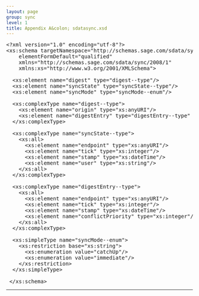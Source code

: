 ```yaml
---
layout: page
group: sync
level: 1
title: Appendix A&colon; sdatasync.xsd
---
```


<pre xmlns:jx="http://apache.org/cocoon/templates/jx/1.0" xmlns:ns="http://outerx.org/daisy/1.0">&lt;?xml version="1.0" encoding="utf-8"?&gt;
&lt;xs:schema targetNamespace="http://schemas.sage.com/sdata/sync/2008/1"
&nbsp;&nbsp;&nbsp; elementFormDefault="qualified"
&nbsp;&nbsp;&nbsp; xmlns="http://schemas.sage.com/sdata/sync/2008/1"
&nbsp;&nbsp;&nbsp; xmlns:xs="http://www.w3.org/2001/XMLSchema"&gt;

&nbsp; &lt;xs:element name="digest" type="digest--type"/&gt;
&nbsp; &lt;xs:element name="syncState" type="syncState--type"/&gt;
&nbsp; &lt;xs:element name="syncMode" type="syncMode--enum"/&gt;

&nbsp; &lt;xs:complexType name="digest--type"&gt;
&nbsp;&nbsp;&nbsp; &lt;xs:element name="origin" type="xs:anyURI"/&gt;
&nbsp;&nbsp;&nbsp; &lt;xs:element name="digestEntry" type="digestEntry--type" maxOccurs="unbounded"/&gt;
&nbsp; &lt;/xs:complexType&gt;

&nbsp; &lt;xs:complexType name="syncState--type"&gt;
&nbsp;&nbsp;&nbsp; &lt;xs:all&gt;
&nbsp;&nbsp;&nbsp;&nbsp;&nbsp; &lt;xs:element name="endpoint" type="xs:anyURI"/&gt;
&nbsp;&nbsp;&nbsp;&nbsp;&nbsp; &lt;xs:element name="tick" type="xs:integer"/&gt;
&nbsp;&nbsp;&nbsp;&nbsp;&nbsp; &lt;xs:element name="stamp" type="xs:dateTime"/&gt;
&nbsp;&nbsp;&nbsp;&nbsp;&nbsp; &lt;xs:element name="user" type="xs:string"/&gt;
&nbsp;&nbsp;&nbsp; &lt;/xs:all&gt;
&nbsp; &lt;/xs:complexType&gt;

&nbsp; &lt;xs:complexType name="digestEntry--type"&gt;
&nbsp;&nbsp;&nbsp; &lt;xs:all&gt;
&nbsp;&nbsp;&nbsp;&nbsp;&nbsp; &lt;xs:element name="endpoint" type="xs:anyURI"/&gt;
&nbsp;&nbsp;&nbsp;&nbsp;&nbsp; &lt;xs:element name="tick" type="xs:integer"/&gt;
&nbsp;&nbsp;&nbsp;&nbsp;&nbsp; &lt;xs:element name="stamp" type="xs:dateTime"/&gt;
&nbsp;&nbsp;&nbsp;&nbsp;&nbsp; &lt;xs:element name="conflictPriority" type="xs:integer"/&gt;
&nbsp;&nbsp;&nbsp; &lt;/xs:all&gt;
&nbsp; &lt;/xs:complexType&gt;

  &lt;xs:simpleType name="syncMode--enum"&gt;
&nbsp;&nbsp;&nbsp; &lt;xs:restriction base="xs:string"&gt;
&nbsp;&nbsp;&nbsp;&nbsp;&nbsp; &lt;xs:enumeration value="catchUp"/&gt;
&nbsp;&nbsp;&nbsp;&nbsp;&nbsp; &lt;xs:enumeration value="immediate"/&gt;
&nbsp;&nbsp;&nbsp; &lt;/xs:restriction&gt;
&nbsp; &lt;/xs:simpleType&gt;

&nbsp;&lt;/xs:schema&gt;</pre>

* * *